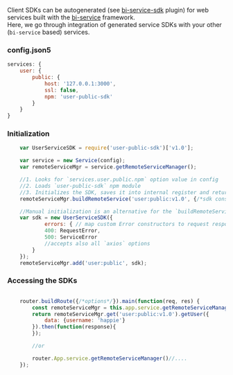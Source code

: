 Client SDKs can be autogenerated (see [bi-service-sdk](https://github.com/BohemiaInteractive/bi-service-sdk) plugin) for web services built with the [bi-service](https://github.com/BohemiaInteractive/bi-service) framework.  
Here, we go through integration of generated service SDKs with your other (`bi-service` based) services.

### config.json5
```javascript
services: {
    user: {
        public: {
            host: '127.0.0.1:3000',
            ssl: false,
            npm: 'user-public-sdk'
        }
    }
}
```

### Initialization
```javascript
    var UserServiceSDK = require('user-public-sdk')['v1.0'];

    var service = new Service(config);
    var remoteServiceMgr = service.getRemoteServiceManager();

    //1. Looks for `services.user.public.npm` option value in config
    //2. Loads `user-public-sdk` npm module
    //3. Initializes the SDK, saves it into internal register and returns the SDK object
    remoteServiceMgr.buildRemoteService('user:public:v1.0', {/*sdk constructor options*/});

    //Manual initialization is an alternative for the `buildRemoteService` call above
    var sdk = new UserServiceSDK({
            errors: { // map custom Error constructors to request response codes
            400: RequestError,
            500: ServiceError
            //accepts also all `axios` options
        }
    });
    remoteServiceMgr.add('user:public', sdk);
```

### Accessing the SDKs

```javascript

    router.buildRoute({/*options*/}).main(function(req, res) {
        const remoteServiceMgr = this.app.service.getRemoteServiceManager();
        return remoteServiceMgr.get('user:public:v1.0').getUser({
            data: {username: 'happie'}
        }).then(function(response){
        });

        //or

        router.App.service.getRemoteServiceManager()//....
    });
```
